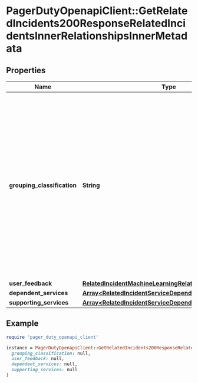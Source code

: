 # PagerDutyOpenapiClient::GetRelatedIncidents200ResponseRelatedIncidentsInnerRelationshipsInnerMetadata

## Properties

| Name | Type | Description | Notes |
| ---- | ---- | ----------- | ----- |
| **grouping_classification** | **String** | The classification for why this Related Incident was grouped into this group. Values can be one of: [similar_contents, prior_feedback], where: similar_contents - The Related Incident was due to similar contents of the Incidents. prior_feedback - The Related Incident was determined to be related, based on User feedback or Incident merge/unmerge actions.  | [optional] |
| **user_feedback** | [**RelatedIncidentMachineLearningRelationshipUserFeedback**](RelatedIncidentMachineLearningRelationshipUserFeedback.md) |  | [optional] |
| **dependent_services** | [**Array&lt;RelatedIncidentServiceDependencyBase&gt;**](RelatedIncidentServiceDependencyBase.md) |  | [optional] |
| **supporting_services** | [**Array&lt;RelatedIncidentServiceDependencyBase&gt;**](RelatedIncidentServiceDependencyBase.md) |  | [optional] |

## Example

```ruby
require 'pager_duty_openapi_client'

instance = PagerDutyOpenapiClient::GetRelatedIncidents200ResponseRelatedIncidentsInnerRelationshipsInnerMetadata.new(
  grouping_classification: null,
  user_feedback: null,
  dependent_services: null,
  supporting_services: null
)
```

